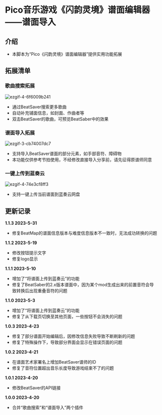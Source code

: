 # Pico音乐游戏《闪韵灵境》谱面编辑器——谱面导入

## 介绍
 - 本脚本为“Pico《闪韵灵境》谱面编辑器”提供实用功能拓展

## 拓展清单
### 歌曲搜索拓展

![ezgif-4-6f6009b241](https://user-images.githubusercontent.com/51113234/222642553-81123dc7-3479-46f8-8a22-7665f8ad3653.gif)

 - 通过BeatSaver搜索更多歌曲
 - 自动补充铺面信息，如封面、作曲者等
 - 双击BeatSaver的歌曲，可预览BeatSaber中的效果

### 谱面导入拓展

![ezgif-3-cb74007dc7](https://user-images.githubusercontent.com/51113234/222880408-585a8142-3ff4-409c-b859-08ad155511ac.gif)

 - 支持导入BeatSaver谱面的部分元素，如手部音符、障碍物
 - 本功能仅供参考节拍使用，不经修改直接导入分享前，请先征得原谱师同意

### 一键上传到蓝奏云

![ezgif-4-74e3cf8ff3](https://user-images.githubusercontent.com/51113234/235820327-034e0acc-2e66-4666-8ece-474246d8e629.gif)

 - 支持一键上传当前谱面到蓝奏云网盘

## 更新记录

**1.1.3 2023-5-31**
 - 修复BeatMap的谱面信息版本与难度信息版本不一致时，无法成功转换的问题

**1.1.2 2023-5-19**
 - 修改按钮提示文字
 - 修复logo显示

**1.1.1 2023-5-10**
 - 增加了“将谱面上传到蓝奏云”的功能
 - 修复了BeatSaber的2.x版本谱面中，因为某个mod生成出来的前置音符会导致转换后出现重叠音符的问题

**1.1.0 2023-5-3**
 - 增加了“将谱面上传到蓝奏云”的功能
 - 修复了从下载页切换至其他页面，一些按钮不会消失的问题

**1.0.3 2023-4-23**
 - 修复了部分谱面开始编辑后，因修改信息失败导致不断刷新的问题
 - 修复了特殊操作下，导致部分界面会显示在错误页面的问题

**1.0.2 2023-4-21**
 - 在谱面艺术家署名上增加BeatSaver谱师的ID
 - 修复了音符位置超出音乐长度导致游戏结束不了的问题

**1.0.1 2023-4-20**
 - 修改BeatSaver的API链接

**1.0.0 2023-4-20**
 - 合并“歌曲搜索”和“谱面导入”两个插件
